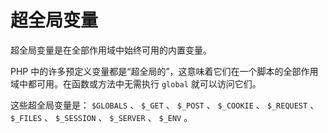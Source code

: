 # 超全局变量

超全局变量是在全部作用域中始终可用的内置变量。

PHP 中的许多预定义变量都是“超全局的”，这意味着它们在一个脚本的全部作用域中都可用。在函数或方法中无需执行 `global` 就可以访问它们。

这些超全局变量是： `$GLOBALS` 、 `$_GET` 、 `$_POST` 、 `$_COOKIE` 、 `$_REQUEST` 、 `$_FILES` 、 `$_SESSION` 、 `$_SERVER` 、 `$_ENV` 。